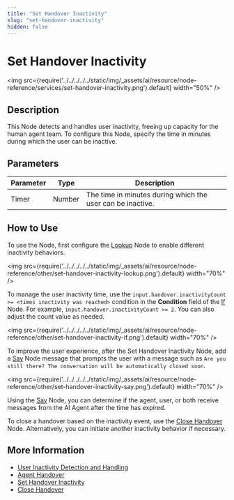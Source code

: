 ```yaml
---
title: "Set Handover Inactivity"
slug: "set-handover-inactivity"
hidden: false
---
```


# Set Handover Inactivity

<img src={require('../../../../../static/img/_assets/ai/resource/node-reference/services/set-handover-inactivity.png').default} width="50%" />

## Description

This Node detects and handles user inactivity, freeing up capacity for the human agent team. To configure this Node, specify the time in minutes during which the user can be inactive.

## Parameters

| Parameter | Type   | Description                                                |
|-----------|--------|------------------------------------------------------------|
| Timer     | Number | The time in minutes during which the user can be inactive. |

## How to Use

To use the Node, first configure the [Lookup](../logic/lookup.md) Node to enable different inactivity behaviors.

<img src={require('../../../../../static/img/_assets/ai/resource/node-reference/other/set-handover-inactivity-lookup.png').default} width="70%" />

To manage the user inactivity time, use the `input.handover.inactivityCount >= <times inactivity was reached>` condition in the **Condition** field of the [If](../logic/if.md) Node. For example, `input.handover.inactivityCount >= 2`. You can also adjust the count value as needed.

<img src={require('../../../../../static/img/_assets/ai/resource/node-reference/other/set-handover-inactivity-if.png').default} width="70%" />

To improve the user experience, after the Set Handover Inactivity Node, add a [Say](../basic/say.md) Node message that prompts the user with a message such as `Are you still there? The conversation will be automatically closed soon`.

<img src={require('../../../../../static/img/_assets/ai/resource/node-reference/other/set-handover-inactivity-say.png').default} width="70%" />

Using the [Say](../basic/say.md#handover-settings) Node, you can determine if the agent, user, or both receive messages from the AI Agent after the time has expired.

To close a handover based on the inactivity event, use the [Close Handover](close-handover.md) Node. Alternatively, you can initiate another inactivity behavior if necessary.

## More Information

- [User Inactivity Detection and Handling](../../../human-escalation/user-inactivity-detection.md)
- [Agent Handover](handover-to-agent.md)
- [Set Handover Inactivity](set-handover-inactivity.md)
- [Close Handover](close-handover.md)